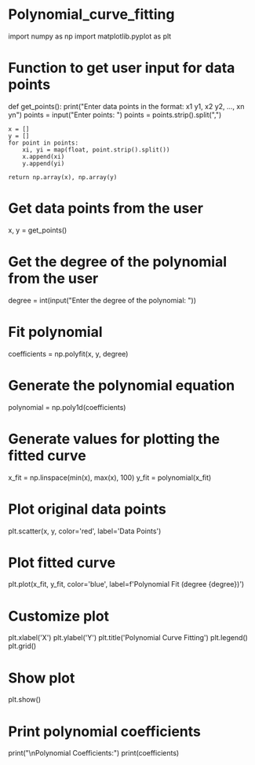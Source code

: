 # Polynomial_curve_fitting
import numpy as np
import matplotlib.pyplot as plt

# Function to get user input for data points
def get_points():
    print("Enter data points in the format: x1 y1, x2 y2, ..., xn yn")
    points = input("Enter points: ")
    points = points.strip().split(",")
    
    x = []
    y = []
    for point in points:
        xi, yi = map(float, point.strip().split())
        x.append(xi)
        y.append(yi)
    
    return np.array(x), np.array(y)

# Get data points from the user
x, y = get_points()

# Get the degree of the polynomial from the user
degree = int(input("Enter the degree of the polynomial: "))

# Fit polynomial
coefficients = np.polyfit(x, y, degree)

# Generate the polynomial equation
polynomial = np.poly1d(coefficients)

# Generate values for plotting the fitted curve
x_fit = np.linspace(min(x), max(x), 100)
y_fit = polynomial(x_fit)

# Plot original data points
plt.scatter(x, y, color='red', label='Data Points')

# Plot fitted curve
plt.plot(x_fit, y_fit, color='blue', label=f'Polynomial Fit (degree {degree})')

# Customize plot
plt.xlabel('X')
plt.ylabel('Y')
plt.title('Polynomial Curve Fitting')
plt.legend()
plt.grid()

# Show plot
plt.show()

# Print polynomial coefficients
print("\nPolynomial Coefficients:")
print(coefficients)


